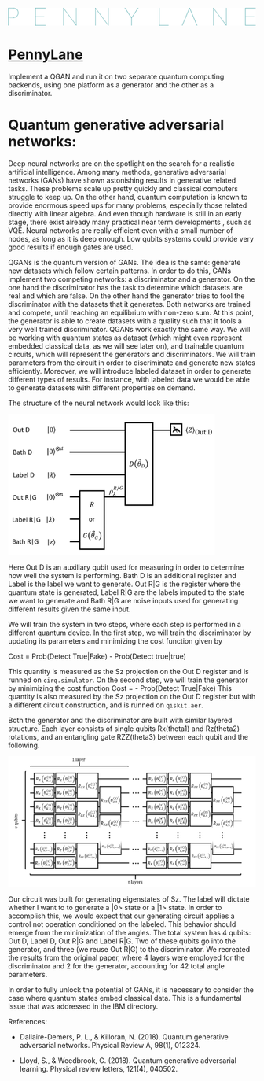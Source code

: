 ![Pennylane](pennylane_thin.png)
# [PennyLane](https://pennylane.ai/)

Implement a QGAN and run it on two separate quantum computing backends, using one platform as a generator and the other as a discriminator.

# Quantum generative adversarial networks:

Deep neural networks are on the spotlight on the search for a realistic artificial intelligence. Among many methods, generative adversarial networks (GANs) have shown astonishing results in generative related tasks. These problems scale up pretty quickly and classical computers struggle to keep up. 
On the other hand, quantum computation is known to provide enormous speed ups for many problems, especially those related directly with linear algebra. And even though hardware is still in an early stage, there exist already many practical near term developments , such as VQE. Neural networks are really efficient even with a small number of nodes, as long as it is deep enough. Low qubits systems could provide very good results if enough gates are used.

QGANs is the quantum version of GANs. The idea is the same: generate new datasets which follow certain patterns. In order to do this, GANs implement two competing networks: a discriminator and a generator. On the one hand the discriminator has the task to determine which datasets are real and which are false. On the other hand the generator tries to fool the discriminator with the datasets that it generates. Both networks are trained and compete, until reaching an equilibrium with non-zero sum. At this point, the generator is able to create datasets with a quality such that it fools a very well trained discriminator. 
QGANs work exactly the same way. We will be working with quantum states as dataset (which might even represent embedded classical data, as we will see later on), and trainable quantum circuits, which will represent the generators and discriminators. We will train parameters from the circuit in order to discriminate and generate new states efficiently. Moreover, we will introduce labeled dataset in order to generate different types of results. For instance, with labeled data we would be able to generate datasets with different properties on demand.

The structure of the neural network would look like this:

![circuit](circuit.png)

Here Out D is an auxiliary qubit used for measuring in order to determine how well the system is performing. Bath D is an additional register and Label is the label we want to generate. Out R|G is the register where the quantum state is generated, Label R|G are the labels imputed to the state we want to generate and Bath R|G are noise inputs used for generating different results given the same input.

We will train the system in two steps, where each step is performed in a different quantum device. In the first step, we will train the discriminator by updating its parameters and minimizing the cost function given by 

Cost = Prob(Detect True|Fake) - Prob(Detect true|true)

This quantity is measured as the Sz projection on the Out D register and is runned on `cirq.simulator`.
On the second step, we will train the generator by minimizing the cost function
Cost = - Prob(Detect True|Fake)
This quantity is also measured by the Sz projection on the Out D register but with a different circuit construction, and is runned on `qiskit.aer`.

Both the generator and the discriminator are built with similar layered structure. Each layer consists of single qubits Rx(theta1) and Rz(theta2) rotations, and an entangling gate RZZ(theta3) between each qubit and the following.

![circuit2](circuit2.png)

Our circuit was built for generating eigenstates of Sz. The label will dictate whether I want to to generate a |0> state or a |1> state. In order to accomplish this, we would expect that our generating circuit applies a control not operation conditioned on the labeled. This behavior should emerge from the minimization of the angles. The total system has 4 qubits: Out D, Label D, Out R|G and Label R|G. Two of these qubits go into the generator, and three (we reuse Out R|G) to the discriminator. 
We recreated the results from the original paper, where 4 layers were employed for the discriminator and 2 for the generator, accounting for 42 total angle parameters. 

In order to fully unlock the potential of GANs, it is necessary to consider the case where quantum states embed classical data.  This is a fundamental issue that was addressed in the IBM directory.

References: 

- Dallaire-Demers, P. L., & Killoran, N. (2018). Quantum generative adversarial networks. Physical Review A, 98(1), 012324.

- Lloyd, S., & Weedbrook, C. (2018). Quantum generative adversarial learning. Physical review letters, 121(4), 040502.

